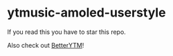 # ytmusic-amoled-userstyle

If you read this you have to star this repo.

Also check out [BetterYTM](https://github.com/Sv443/BetterYTM)!
